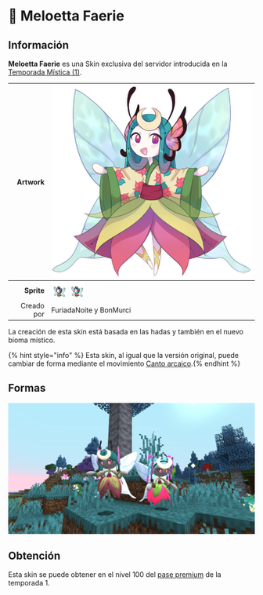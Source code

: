 # 🥇 Meloetta Faerie

## Información

**Meloetta Faerie** es una Skin exclusiva del servidor introducida en la [Temporada Mística (1)](./).

|                     **Artwork** | ![Artwork de Meloetta Faerie](../../images/pokemon/temporada-1/Faerie.png)                                                                                    |
| ------------------------------: | -------------------------------------------------------------------------------------------------------------------------------------- |
|                      **Sprite** | ![Sprite de Meloetta Faerie Aria](../../images/pokemon/temporada-1/Faerie1-sprite.png) ![Sprite de Meloetta Faerie Pirouette](../../images/pokemon/temporada-1/Faerie2-sprite.png)        |                                                                                                             |
|                      Creado por | FuriadaNoite y BonMurci                                                                                                                |

La creación de esta skin está basada en las hadas y también en el nuevo bioma místico.

{% hint style="info" %} Esta skin, al igual que la versión original, puede cambiar de forma mediante el movimiento [Canto arcaico](https://www.wikidex.net/wiki/Canto_arcaico).{% endhint %}

## Formas

![Formas de Meloetta Faerie](../../images/pokemon/temporada-1/faerie-formas.png)

## Obtención

Esta skin se puede obtener en el nivel 100 del [pase premium](https://tienda.mundopixelnet.com/category/servidor-escarlata-3) de la temporada 1.
